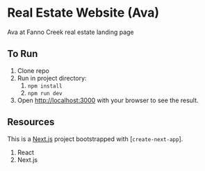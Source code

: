 # Real Estate Website (Ava)

Ava at Fanno Creek real estate landing page

## To Run

1. Clone repo
2. Run in project directory:
    1. `npm install`
    2. `npm run dev`
3. Open [http://localhost:3000](http://localhost:3000) with your browser to see the result.

## Resources

This is a [Next.js](https://nextjs.org/) project bootstrapped with [`create-next-app`].

1. React
2. Next.js
